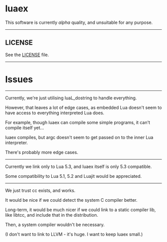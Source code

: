 # luaex

This software is currently *alpha* quality, and unsuitable for any purpose.

---

## LICENSE

See the [LICENSE](LICENSE) file.

---

# Issues

---

Currently, we're just utilising luaL_dostring to handle everything.

However, that leaves a lot of edge cases, as embedded Lua doesn't seem to have access to everything interpreted Lua does.

For example, though luaex can compile some simple programs, it can't compile itself yet...

luaex compiles, but argc doesn't seem to get passed on to the inner Lua interpreter.

There's probably more edge cases.

---

Currently we link only to Lua 5.3, and luaex itself is only 5.3 compatible.

Some compatibility to Lua 5.1, 5.2 and Luajit would be appreciated.

---

We just trust cc exists, and works.

It would be nice if we could detect the system C compiler better.

Long-term, it would be much nicer if we could link to a static compiler lib, like libtcc, and include that in the distribution.

Then, a system compiler wouldn't be necessary.

(I don't want to link to LLVM - it's huge. I want to keep luaex small.)
